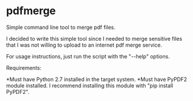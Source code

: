 # pdfmerge
Simple command line tool to merge pdf files.

I decided to write this simple tool since I needed to merge sensitive files that I was not willing to upload to an internet pdf merge service. 

For usage instructions, just run the script with the "--help" options.

Requirements:

*Must have Python 2.7 installed in the target system.
*Must have PyPDF2 module installed. I recommend installing this module with "pip install PyPDF2".

